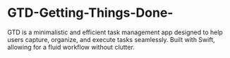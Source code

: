 # GTD-Getting-Things-Done-
GTD is a minimalistic and efficient task management app designed to help users capture, organize, and execute tasks seamlessly. Built with Swift, allowing for a fluid workflow without clutter.
